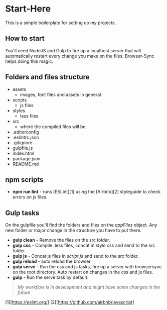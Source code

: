 # Start-Here

This is a simple boilerplate for setting up my projects.

## How to start

You'll need NodeJS and Gulp to fire up a localhost server that will automatically restart every change you make on the files. Browser-Sync helps doing this magic.

## Folders and files structure

- assets
  - images, font files and assets in general
- scripts
  - js files
- styles
  - less files
- src
  - where the compiled files will be
- .editorconfig
- .eslintrc.json
- .gitignore
- gulpfile.js
- index.html
- package.json
- README.md


## npm scripts

- **npm run lint** - runs [ESLint][1] using the [Airbnb][2] styleguide to check errors on js files.

## Gulp tasks

On the gulpfile you'll find the folders and files on the *appFiles* object. Any new folder or major change in the structure you have to put there.

- **gulp clean** - Remove the files on the src folder.
- **gulp css** - Compile .less files, concat in *style.css* and send to the src folder.
- **gulp js** - Concat js files in *script.js* and send to the src folder.
- **gulp reload** - auto reload the browser
- **gulp serve** - Run the css and js tasks, fire up a server with browsersync on the root directory. Auto restart on changes in the css and js files.
- **gulp** - Run the serve task by default.


> *My workflow is in development and might have some changes in the future*

[1][https://eslint.org/]
[2][https://github.com/airbnb/javascript]

